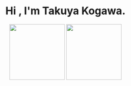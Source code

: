 <h1 align="center">
  Hi , I'm Takuya Kogawa.
</h1>

<p align="center">
  <img alt="" height="150px" src="https://github-readme-stats.vercel.app/api/top-langs/?username=rereal7&layout=compact&theme=default">
  <img alt="" height="150px" src="https://github-readme-stats.vercel.app/api?username=rereal7&show_icons=true&count_private=true&theme=default">
</p>
